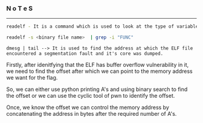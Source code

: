 ### N o T e S

---

```bash
readelf - It is a command which is used to look at the type of variables : global local or a function of an ELF file.

readelf -s <binary file name>  | grep -i "FUNC"
```

```
dmesg | tail --> It is used to find the address at which the ELF file encountered a segmentation fault and it's core was dumped.
```

Firstly, after idenitfying that the ELF has buffer overflow vulnerability in it, we need to find the offset after which we can point to the memory address we want for the flag.

So, we can either use python printing A's and using binary search to find the offset or we can use the cyclic tool of pwn to identify the offset.

Once, we know the offset we can control the memory address by concatenating the address in bytes after the required number of A's.


